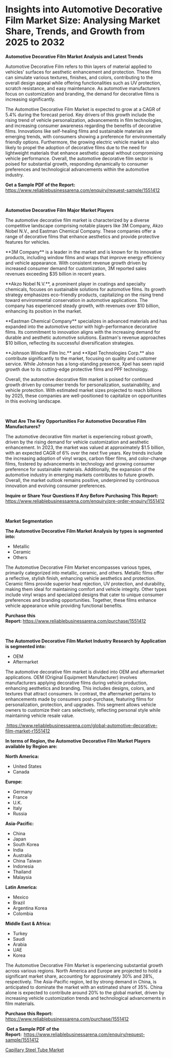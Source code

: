 <p><h1>Insights into Automotive Decorative Film Market Size: Analysing Market Share, Trends, and Growth from 2025 to 2032</h1></p><p><strong>Automotive Decorative Film Market Analysis and Latest Trends</strong></p>
<p><p>Automotive Decorative Film refers to thin layers of material applied to vehicles' surfaces for aesthetic enhancement and protection. These films can simulate various textures, finishes, and colors, contributing to the overall design appeal while offering functionalities such as UV protection, scratch resistance, and easy maintenance. As automotive manufacturers focus on customization and branding, the demand for decorative films is increasing significantly.</p><p>The Automotive Decorative Film Market is expected to grow at a CAGR of 5.4% during the forecast period. Key drivers of this growth include the rising trend of vehicle personalization, advancements in film technologies, and increasing consumer awareness regarding the benefits of decorative films. Innovations like self-healing films and sustainable materials are emerging trends, with consumers showing a preference for environmentally friendly options. Furthermore, the growing electric vehicle market is also likely to propel the adoption of decorative films due to the need for lightweight materials that enhance aesthetic appeal without compromising vehicle performance. Overall, the automotive decorative film sector is poised for substantial growth, responding dynamically to consumer preferences and technological advancements within the automotive industry.</p></p>
<p><strong>Get a Sample PDF of the Report:&nbsp;</strong> <a href="https://www.reliablebusinessarena.com/enquiry/request-sample/1551412?utm_campaign=2041&utm_medium=2&utm_source=Github&utm_content=ia&utm_term=01022025&utm_id=automotive-decorative-film">https://www.reliablebusinessarena.com/enquiry/request-sample/1551412</a></p>
<p>&nbsp;</p>
<p><strong>Automotive Decorative Film Major Market Players</strong></p>
<p><p>The automotive decorative film market is characterized by a diverse competitive landscape comprising notable players like 3M Company, Akzo Nobel N.V., and Eastman Chemical Company. These companies offer a range of decorative films that enhance aesthetics and provide protective features for vehicles.</p><p>**3M Company** is a leader in the market and is known for its innovative products, including window films and wraps that improve energy efficiency and vehicle appearance. With consistent revenue growth driven by increased consumer demand for customization, 3M reported sales revenues exceeding $35 billion in recent years. </p><p>**Akzo Nobel N.V.**, a prominent player in coatings and specialty chemicals, focuses on sustainable solutions for automotive films. Its growth strategy emphasizes eco-friendly products, capitalizing on the rising trend toward environmental conservation in automotive applications. The company has experienced steady growth, with revenues over $10 billion, enhancing its position in the market.</p><p>**Eastman Chemical Company** specializes in advanced materials and has expanded into the automotive sector with high-performance decorative films. Its commitment to innovation aligns with the increasing demand for durable and aesthetic automotive solutions. Eastman's revenue approaches $10 billion, reflecting its successful diversification strategies.</p><p>**Johnson Window Film Inc.** and **Xpel Technologies Corp.** also contribute significantly to the market, focusing on quality and customer service. While Johnson has a long-standing presence, Xpel has seen rapid growth due to its cutting-edge protective films and PPF technology.</p><p>Overall, the automotive decorative film market is poised for continued growth driven by consumer trends for personalization, sustainability, and vehicle protection. With estimated market sizes projected to reach billions by 2025, these companies are well-positioned to capitalize on opportunities in this evolving landscape.</p></p>
<p>&nbsp;</p>
<p><strong>What Are The Key Opportunities For Automotive Decorative Film Manufacturers?</strong></p>
<p><p>The automotive decorative film market is experiencing robust growth, driven by the rising demand for vehicle customization and aesthetic enhancement. In 2023, the market was valued at approximately $1.5 billion, with an expected CAGR of 6% over the next five years. Key trends include the increasing adoption of vinyl wraps, carbon fiber films, and color-change films, fostered by advancements in technology and growing consumer preference for sustainable materials. Additionally, the expansion of the automotive industry in emerging markets contributes to future growth. Overall, the market outlook remains positive, underpinned by continuous innovation and evolving consumer preferences.</p></p>
<p><strong>Inquire or Share Your Questions If Any Before Purchasing This Report:</strong> <a href="https://www.reliablebusinessarena.com/enquiry/pre-order-enquiry/1551412?utm_campaign=2041&utm_medium=2&utm_source=Github&utm_content=ia&utm_term=01022025&utm_id=automotive-decorative-film">https://www.reliablebusinessarena.com/enquiry/pre-order-enquiry/1551412</a></p>
<p>&nbsp;</p>
<p><strong>Market Segmentation</strong></p>
<p><strong>The Automotive Decorative Film Market Analysis by types is segmented into:</strong></p>
<p><ul><li>Metallic</li><li>Ceramic</li><li>Others</li></ul></p>
<p><p>The Automotive Decorative Film Market encompasses various types, primarily categorized into metallic, ceramic, and others. Metallic films offer a reflective, stylish finish, enhancing vehicle aesthetics and protection. Ceramic films provide superior heat rejection, UV protection, and durability, making them ideal for maintaining comfort and vehicle integrity. Other types include vinyl wraps and specialized designs that cater to unique consumer preferences and branding opportunities. Together, these films enhance vehicle appearance while providing functional benefits.</p></p>
<p><strong>Purchase this Report:&nbsp;</strong><a href="https://www.reliablebusinessarena.com/purchase/1551412?utm_campaign=2041&utm_medium=2&utm_source=Github&utm_content=ia&utm_term=01022025&utm_id=automotive-decorative-film">https://www.reliablebusinessarena.com/purchase/1551412</a></p>
<p>&nbsp;</p>
<p><strong>The Automotive Decorative Film Market Industry Research by Application is segmented into:</strong></p>
<p><ul><li>OEM</li><li>Aftermarket</li></ul></p>
<p><p>The automotive decorative film market is divided into OEM and aftermarket applications. OEM (Original Equipment Manufacturer) involves manufacturers applying decorative films during vehicle production, enhancing aesthetics and branding. This includes designs, colors, and textures that attract consumers. In contrast, the aftermarket pertains to enhancements made by consumers post-purchase, featuring films for personalization, protection, and upgrades. This segment allows vehicle owners to customize their cars selectively, reflecting personal style while maintaining vehicle resale value.</p></p>
<p><a href="https://www.reliablebusinessarena.com/global-automotive-decorative-film-market-r1551412?utm_campaign=2041&utm_medium=2&utm_source=Github&utm_content=ia&utm_term=01022025&utm_id=automotive-decorative-film">&nbsp;https://www.reliablebusinessarena.com/global-automotive-decorative-film-market-r1551412</a></p>
<p><strong>In terms of Region, the Automotive Decorative Film Market Players available by Region are:</strong></p>
<p>
    <p> <strong> North America: </strong>
        <ul>
            <li>United States</li>
            <li>Canada</li>
        </ul>
        </p> 
    <p> <strong> Europe: </strong>
        <ul>
            <li>Germany</li>
            <li>France</li>
            <li>U.K.</li>
            <li>Italy</li>
            <li>Russia</li>
        </ul>
        </p> 
    <p> <strong> Asia-Pacific: </strong>
        <ul>
            <li>China</li>
            <li>Japan</li>
            <li>South Korea</li>
            <li>India</li>
            <li>Australia</li>
            <li>China Taiwan</li>
            <li>Indonesia</li>
            <li>Thailand</li>
            <li>Malaysia</li>
        </ul>
        </p> 
    <p> <strong> Latin America: </strong>
        <ul>
            <li>Mexico</li>
            <li>Brazil</li>
            <li>Argentina Korea</li>
            <li>Colombia</li>
        </ul>
        </p> 
    <p> <strong> Middle East & Africa: </strong>
        <ul>
            <li>Turkey</li>
            <li>Saudi</li>
            <li>Arabia</li>
            <li>UAE</li>
            <li>Korea</li>
        </ul>
    </p>
    </p>
<p><p>The Automotive Decorative Film Market is experiencing substantial growth across various regions. North America and Europe are projected to hold a significant market share, accounting for approximately 30% and 28%, respectively. The Asia-Pacific region, led by strong demand in China, is anticipated to dominate the market with an estimated share of 35%. China alone is expected to contribute around 20% to the global market, driven by increasing vehicle customization trends and technological advancements in film materials.</p></p>
<p><strong>Purchase this Report: </strong><a href="https://www.reliablebusinessarena.com/purchase/1551412?utm_campaign=2041&utm_medium=2&utm_source=Github&utm_content=ia&utm_term=01022025&utm_id=automotive-decorative-film">https://www.reliablebusinessarena.com/purchase/1551412</a></p>
<p>&nbsp;<strong>Get a Sample PDF of the Report:&nbsp;&nbsp;</strong><a href="https://www.reliablebusinessarena.com/enquiry/request-sample/1551412?utm_campaign=2041&utm_medium=2&utm_source=Github&utm_content=ia&utm_term=01022025&utm_id=automotive-decorative-film">https://www.reliablebusinessarena.com/enquiry/request-sample/1551412</a></p>
<p><strong></strong></p>
<p><p><a href="https://github.com/JakirUddin651/Market-Research-Report-List-1/blob/main/capillary-steel-tube-market.md?utm_campaign=2041&utm_medium=2&utm_source=Github&utm_content=ia&utm_term=01022025&utm_id=automotive-decorative-film">Capillary Steel Tube Market</a></p></p>